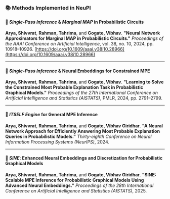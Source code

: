 ### 📚 Methods Implemented in **NeuPI**

#### 🔹 *Single-Pass Inference* & *Marginal MAP* in Probabilistic Circuits

**Arya, Shivvrat**, **Rahman, Tahrima**, and **Gogate, Vibhav**.
**"Neural Network Approximators for Marginal MAP in Probabilistic Circuits."**
*Proceedings of the AAAI Conference on Artificial Intelligence*, vol. 38, no. 10, 2024, pp. 10918–10926.
[https://doi.org/10.1609/aaai.v38i10.28966](https://doi.org/10.1609/aaai.v38i10.28966)

---

#### 🔹 *Single-Pass Inference* & Neural Embeddings for Constrained MPE

**Arya, Shivvrat**, **Rahman, Tahrima**, and **Gogate, Vibhav**.
**"Learning to Solve the Constrained Most Probable Explanation Task in Probabilistic Graphical Models."**
*Proceedings of the 27th International Conference on Artificial Intelligence and Statistics (AISTATS)*, PMLR, 2024, pp. 2791–2799.

---

#### 🔹 *ITSELF Engine* for General MPE Inference

**Arya, Shivvrat**, **Rahman, Tahrima**, and **Gogate, Vibhav Giridhar**.
**"A Neural Network Approach for Efficiently Answering Most Probable Explanation Queries in Probabilistic Models."**
*Thirty-eighth Conference on Neural Information Processing Systems (NeurIPS)*, 2024.

---

#### 🔹 *SINE*: Enhanced Neural Embeddings and Discretization for Probabilistic Graphical Models

**Arya, Shivvrat**, **Rahman, Tahrima**, and **Gogate, Vibhav Giridhar**.
**"SINE: Scalable MPE Inference for Probabilistic Graphical Models Using Advanced Neural Embeddings."**
*Proceedings of the 28th International Conference on Artificial Intelligence and Statistics (AISTATS)*, 2025.